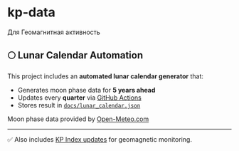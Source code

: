 # kp-data
Для Геомагнитная активность


## 🌕 Lunar Calendar Automation

This project includes an **automated lunar calendar generator** that:

- Generates moon phase data for **5 years ahead**
- Updates every **quarter** via [GitHub Actions](.github/workflows/update-lunar.yml)
- Stores result in [`docs/lunar_calendar.json`](docs/lunar_calendar.json)

Moon phase data provided by [Open-Meteo.com](https://open-meteo.com/)

---

✅ Also includes [KP Index updates](.github/workflows/update-kp.yml) for geomagnetic monitoring.
